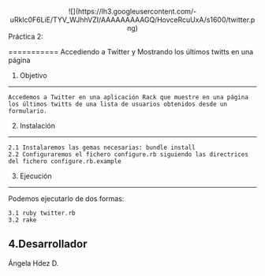 <p><center>![](https://lh3.googleusercontent.com/-uRklc0F6LiE/TYV_WJhhVZI/AAAAAAAAAGQ/HovceRcuUxA/s1600/twitter.png)</center>
Práctica 2:</p>
===========
 Accediendo a Twitter y Mostrando los últimos twitts en una página


1. Objetivo
-----------

	Accedemos a Twitter en una aplicación Rack que muestre en una página los últimos twitts de una lista de usuarios obtenidos desde un formulario.

2. Instalación
--------------

	2.1 Instalaremos las gemas necesarias: bundle install
	2.2 Configuraremos el fichero configure.rb siguiendo las directrices del fichero configure.rb.example

3. Ejecución
------------

Podemos ejecutarlo de dos formas:

	3.1 ruby twitter.rb
	3.2 rake

4.Desarrollador
---------------

Ángela Hdez D.
